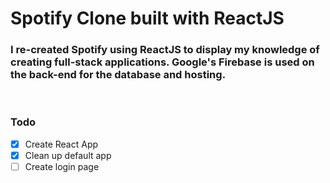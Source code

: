 # Spotify Clone built with ReactJS

### I re-created Spotify using ReactJS to display my knowledge of creating full-stack applications. Google's Firebase is used on the back-end for the database and hosting.

<br>

### Todo

- [x] Create React App
- [x] Clean up default app
- [ ] Create login page
